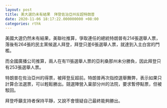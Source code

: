 ```yaml
---
layout: post
title: 美大選仍未有結果　拜登佐治亞州反超特朗普
date: 2020-11-06 18:17:22.000000000 +08:00
categories: rthk
---
```


美國大選仍然未有結果，美聯社推算，爭取連任的總統特朗普有214張選舉人票，落後有264張的民主黨候選人拜登，拜登只差6張選舉人票，就達到入主白宮的門檻。

而全國廣播公司推算，兩人在有11張選舉人票的亞利桑那州未分勝負，因此拜登只有253張選舉人票。

特朗普在佐治亞州的得票，被拜登反超前。特朗普再次指控選舉舞弊，表示如果只計算合法選票，可以輕鬆勝出。競選陣營入稟部分州的法院，要求暫停點票，但被駁回。

拜登呼籲支持者保持平靜，又說不會懷疑自己最終能夠勝出。
